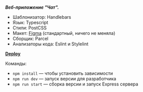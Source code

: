 ***Веб-приложение "Чат".***
 - Шаблонизатор: Handlebars
 - Язык: Typescript
 - Стили: PostCSS
 - Макет: [Figma](https://www.figma.com/file/jF5fFFzgGOxQeB4CmKWTiE/Chat_external_link?type=design&node-id=0%3A1&t=hfjoJ2DkvLkAWvLC-1) (стандартный, ничего не меняла)
 - Сборщик: Parcel
 - Анализаторы кода: Eslint и Stylelint

[**Deploy**](https://unrivaled-kulfi-ba83f2.netlify.app/)

Команды:
- `npm install` — чтобы установить зависимости
- `npm run dev` — запуск версии для разработчика
- `npm run start` — сборка версии и запуск Express сервера
